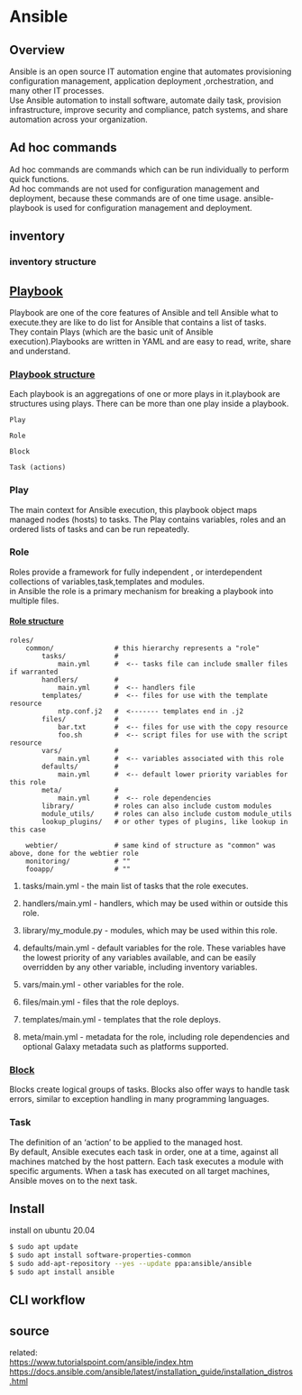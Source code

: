 # Ansible 
## Overview
Ansible is an open source IT automation engine that automates provisioning configuration management, application deployment ,orchestration, and many other IT processes.  
Use Ansible  automation to install software, automate daily task, provision infrastructure,  improve security and compliance, patch systems, and share automation across your organization.  

## Ad hoc commands
Ad hoc commands are commands which can be run individually to perform quick functions.  
Ad hoc commands are not used for configuration management and deployment, because these commands are of one time usage. ansible-playbook is used for configuration management and deployment.

## inventory


### inventory structure


## [Playbook](https://docs.ansible.com/ansible/latest/playbook_guide/playbooks.html)
Playbook are one of the core features of Ansible and tell Ansible what to execute.they are like to do list for Ansible that contains a list of tasks.  
They contain Plays (which are the basic unit of Ansible execution).Playbooks are written in YAML and are easy to read, write, share and understand.

### [Playbook structure ](https://docs.ansible.com/ansible/latest/reference_appendices/playbooks_keywords.html)
Each playbook is an aggregations of one or more plays in it.playbook are structures using plays. There can be more than one play inside a playbook.

```text
Play

Role

Block

Task (actions)
```
### Play
The main context for Ansible execution, this playbook object maps managed nodes (hosts) to tasks. The Play contains variables, roles and an ordered lists of tasks and can be run repeatedly.

### Role
Roles provide a framework for fully independent , or interdependent collections of variables,task,templates and modules.  
in Ansible the role is a primary mechanism for breaking a playbook into multiple files.

#### [Role structure](https://docs.ansible.com/ansible/latest/playbook_guide/playbooks_reuse_roles.html  )
```text
roles/
    common/               # this hierarchy represents a "role"
        tasks/            #
            main.yml      #  <-- tasks file can include smaller files if warranted
        handlers/         #
            main.yml      #  <-- handlers file
        templates/        #  <-- files for use with the template resource
            ntp.conf.j2   #  <------- templates end in .j2
        files/            #
            bar.txt       #  <-- files for use with the copy resource
            foo.sh        #  <-- script files for use with the script resource
        vars/             #
            main.yml      #  <-- variables associated with this role
        defaults/         #
            main.yml      #  <-- default lower priority variables for this role
        meta/             #
            main.yml      #  <-- role dependencies
        library/          # roles can also include custom modules
        module_utils/     # roles can also include custom module_utils
        lookup_plugins/   # or other types of plugins, like lookup in this case

    webtier/              # same kind of structure as "common" was above, done for the webtier role
    monitoring/           # ""
    fooapp/               # ""
```
1. tasks/main.yml - the main list of tasks that the role executes.

1. handlers/main.yml - handlers, which may be used within or outside this role.

2. library/my_module.py - modules, which may be used within this role.

3. defaults/main.yml - default variables for the role. These variables have the lowest priority of any variables available, and can be easily overridden by any other variable, including inventory variables.
 
4. vars/main.yml - other variables for the role.
 
5. files/main.yml - files that the role deploys.
 
6. templates/main.yml - templates that the role deploys.

1. meta/main.yml - metadata for the role, including role dependencies and optional Galaxy metadata such as platforms supported.

### [Block](https://docs.ansible.com/ansible/latest/playbook_guide/playbooks_blocks.html)
Blocks create logical groups of tasks. Blocks also offer ways to handle task errors, similar to exception handling in many programming languages.

### Task
The definition of an ‘action’ to be applied to the managed host.  
By default, Ansible executes each task in order, one at a time, against all machines matched by the host pattern. Each task executes a module with specific arguments. When a task has executed on all target machines, Ansible moves on to the next task.  

## Install
install on ubuntu 20.04
```bash
$ sudo apt update
$ sudo apt install software-properties-common
$ sudo add-apt-repository --yes --update ppa:ansible/ansible
$ sudo apt install ansible
```
## CLI workflow  








## source
related:  
https://www.tutorialspoint.com/ansible/index.htm  
https://docs.ansible.com/ansible/latest/installation_guide/installation_distros.html

